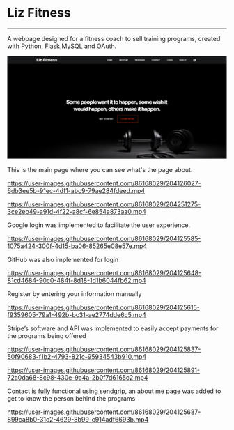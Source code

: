 # Liz Fitness
___________________________________________________________________________________________________

A webpage designed for a fitness coach to sell training programs, created with Python, Flask,MySQL and OAuth.

![](video%20clips/Screenshot%202022-11-26%20212803.png)

This is the main page where you can see what's the page about. 

https://user-images.githubusercontent.com/86168029/204126027-6db3ee5b-91ec-4df1-abc9-79ae284fdeed.mp4




https://user-images.githubusercontent.com/86168029/204251275-3ce2eb49-a91d-4f22-a8cf-6e854a873aa0.mp4



Google login was implemented to facilitate the user experience.



https://user-images.githubusercontent.com/86168029/204125585-1075a424-300f-4d15-ba06-85265e08e57e.mp4


GitHub was also implemented for login 

https://user-images.githubusercontent.com/86168029/204125648-81cd4684-90c0-484f-8d18-1d1b6044fb62.mp4


Register by entering your information manually 

https://user-images.githubusercontent.com/86168029/204125615-f9359605-79a1-492b-bc31-ae2774dde6c5.mp4

Stripe’s software and API was implemented to easily accept payments for the programs being offered

https://user-images.githubusercontent.com/86168029/204125837-50f90683-f1b2-4793-821c-95934543b910.mp4

https://user-images.githubusercontent.com/86168029/204125891-72a0da68-8c98-430e-9a4a-2b0f7d6165c2.mp4


Contact is fully functional using sendgrip, an about me page was added to get to know the person behind the programs

https://user-images.githubusercontent.com/86168029/204125687-899ca8b0-31c2-4629-8b99-c914adf6693b.mp4


